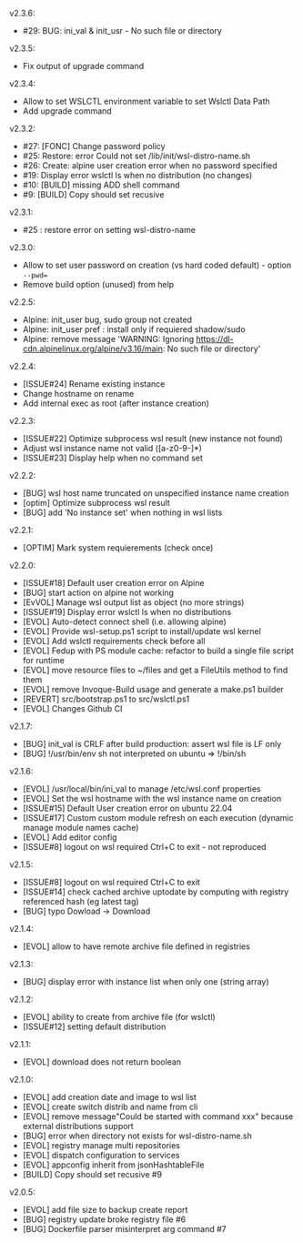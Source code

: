 v2.3.6:
* #29: BUG: ini_val & init_usr - No such file or directory

v2.3.5:
* Fix output of upgrade command

v2.3.4:
* Allow to set WSLCTL environment variable to set Wslctl Data Path
* Add upgrade command

v2.3.2:
* #27: [FONC] Change password policy
* #25: Restore: error Could not set /lib/init/wsl-distro-name.sh
* #26: Create: alpine user creation error when no password specified
* #19: Display error wslctl ls when no distribution (no changes)
* #10: [BUILD] missing ADD shell command
* #9: [BUILD] Copy should set recusive

v2.3.1:
* #25 : restore error on setting wsl-distro-name

v2.3.0:
* Allow to set user password on creation (vs hard coded default) - option `--pwd=`
* Remove build option (unused) from help

v2.2.5:
* Alpine: init_user bug, sudo group not created
* Alpine: init_user pref : install only if requiered shadow/sudo
* Alpine: remove message 'WARNING: Ignoring https://dl-cdn.alpinelinux.org/alpine/v3.16/main: No such file or directory'

v2.2.4:
* [ISSUE#24] Rename existing instance
* Change hostname on rename
* Add internal exec as root (after instance creation)

v2.2.3:
* [ISSUE#22] Optimize subprocess wsl result (new instance not found)
* Adjust wsl instance name not valid ([a-z0-9-]*)
* [ISSUE#23] Display help when no command set

v2.2.2:
* [BUG] wsl host name truncated on unspecified instance name creation
* [optim] Optimize subprocess wsl result
* [BUG] add 'No instance set' when nothing in wsl lists

v2.2.1:
* [OPTIM] Mark system requierements (check once)

v2.2.0:
* [ISSUE#18] Default user creation error on Alpine
* [BUG] start action on alpine not working
* [EvVOL] Manage wsl output list as object (no more strings)
* [ISSUE#19] Display error wslctl ls when no distributions
* [EVOL] Auto-detect connect shell (i.e. allowing alpine)
* [EVOL] Provide wsl-setup.ps1 script to install/update wsl kernel
* [EVOL] Add wslctl requirements check before all
* [EVOL] Fedup with PS module cache: refactor to build a single file script for runtime
* [EVOL] move resource files to ~/files and get a FileUtils method to find them
* [EVOL] remove Invoque-Build usage and generate a make.ps1 builder
* [REVERT] src/bootstrap.ps1 to src/wslctl.ps1
* [EVOL] Changes Github CI

v2.1.7:
* [BUG] init_val is CRLF after build production: assert wsl file is LF only
* [BUG] !/usr/bin/env sh not interpreted on ubuntu => !/bin/sh

v2.1.6:
* [EVOL] /usr/local/bin/ini_val to manage /etc/wsl.conf properties
* [EVOL] Set the wsl hostname with the wsl instance name on creation
* [ISSUE#15] Default User creation error on ubuntu 22.04
* [ISSUE#17] Custom custom module refresh on each execution (dynamic manage module names cache)
* [EVOL] Add editor config
* [ISSUE#8] logout on wsl required Ctrl+C to exit - not reproduced

v2.1.5:
* [ISSUE#8] logout on wsl required Ctrl+C to exit
* [ISSUE#14] check cached archive uptodate by computing with registry referenced hash (eg latest tag)
* [BUG] typo Dowload -> Download

v2.1.4:
* [EVOL] allow to have remote archive file defined in registries

v2.1.3:
* [BUG] display error with instance list when only one (string array)

v2.1.2:
* [EVOL] ability to create from archive file (for wslctl)
* [ISSUE#12] setting default distribution

v2.1.1:
* [EVOL] download does not return boolean

v2.1.0:
* [EVOL] add creation date and image to wsl list
* [EVOL] create switch distrib and name from cli
* [EVOL] remove message"Could be started with command xxx" because external distributions support
* [BUG] error when directory not exists for wsl-distro-name.sh
* [EVOL] registry manage multi repositories
* [EVOL] dispatch configuration to services
* [EVOL] appconfig inherit from jsonHashtableFile
* [BUILD] Copy should set recusive #9

v2.0.5:
* [EVOL] add file size to backup create report
* [BUG] registry update broke registry file #6
* [BUG] Dockerfile parser misinterpret arg command #7

